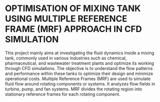 # OPTIMISATION OF MIXING TANK USING MULTIPLE REFERENCE FRAME (MRF) APPROACH IN CFD SIMULATION
This project mainly aims at investigating the fluid dynamics inside a mixing tank, commonly used in various industries such as chemical, pharmaceutical, and wastewater treatment plants and optimize its working through CFD simulations.
 The objective is to understand the flow patterns and performance within these tanks to optimize their design and minimize operational costs.
Multiple Reference Frames (MRF) are used to simulate fluid flow around rotating components or systems. It analyzes flow fields in turbine, pump, and fan systems. MRF divides the rotating region into stationary reference frames for each rotating component.
